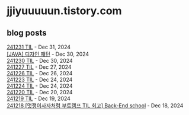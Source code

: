 # jjiyuuuuun.tistory.com
## blog posts
[241231 TIL](https://jjiyuuuuun.tistory.com/42) - Dec 31, 2024<br>
[[JAVA] 디자인 패턴](https://jjiyuuuuun.tistory.com/41) - Dec 30, 2024<br>
[241230 TIL](https://jjiyuuuuun.tistory.com/40) - Dec 30, 2024<br>
[241227 TIL](https://jjiyuuuuun.tistory.com/38) - Dec 27, 2024<br>
[241226 TIL](https://jjiyuuuuun.tistory.com/37) - Dec 26, 2024<br>
[241223 TIL](https://jjiyuuuuun.tistory.com/36) - Dec 24, 2024<br>
[241224 TIL](https://jjiyuuuuun.tistory.com/35) - Dec 24, 2024<br>
[241220 TIL](https://jjiyuuuuun.tistory.com/34) - Dec 20, 2024<br>
[241219 TIL](https://jjiyuuuuun.tistory.com/33) - Dec 19, 2024<br>
[241218 [멋쟁이사자처럼 부트캠프 TIL 회고] Back-End school](https://jjiyuuuuun.tistory.com/32) - Dec 18, 2024<br>
